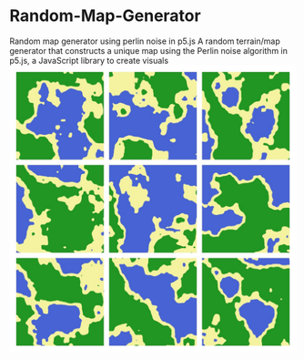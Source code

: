 # Random-Map-Generator
Random map generator using perlin noise in p5.js
A random terrain/map generator that constructs a unique map using the Perlin noise algorithm in p5.js, a JavaScript library to create visuals
![My Image](example.jpg)
